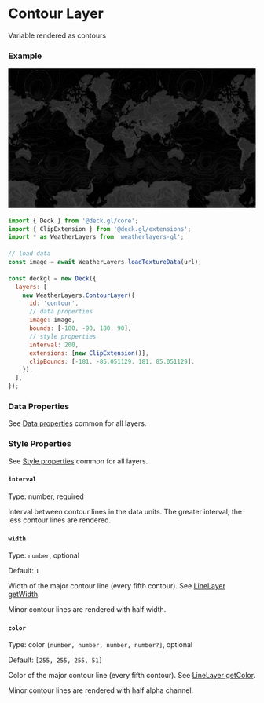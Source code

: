# Contour Layer

Variable rendered as contours

### Example

![Contour Layer](../../.gitbook/assets/contour-layer.png)

```javascript
import { Deck } from '@deck.gl/core';
import { ClipExtension } from '@deck.gl/extensions';
import * as WeatherLayers from 'weatherlayers-gl';

// load data
const image = await WeatherLayers.loadTextureData(url);

const deckgl = new Deck({
  layers: [
    new WeatherLayers.ContourLayer({
      id: 'contour',
      // data properties
      image: image,
      bounds: [-180, -90, 180, 90],
      // style properties
      interval: 200,
      extensions: [new ClipExtension()],
      clipBounds: [-181, -85.051129, 181, 85.051129],
    }),
  ],
});
```

### Data Properties

See [Data properties](data.md#data-properties) common for all layers.

### Style Properties

See [Style properties](style-properties.md) common for all layers.

#### `interval`

Type: number, required

Interval between contour lines in the data units. The greater interval, the less contour lines are rendered.

#### `width`

Type: `number`, optional

Default: `1`

Width of the major contour line (every fifth contour). See [LineLayer getWidth](https://deck.gl/docs/api-reference/layers/line-layer#getwidth).

Minor contour lines are rendered with half width.

#### `color`

Type: color `[number, number, number, number?]`, optional

Default: `[255, 255, 255, 51]`

Color of the major contour line (every fifth contour). See [LineLayer getColor](https://deck.gl/docs/api-reference/layers/line-layer#getcolor).

Minor contour lines are rendered with half alpha channel.
